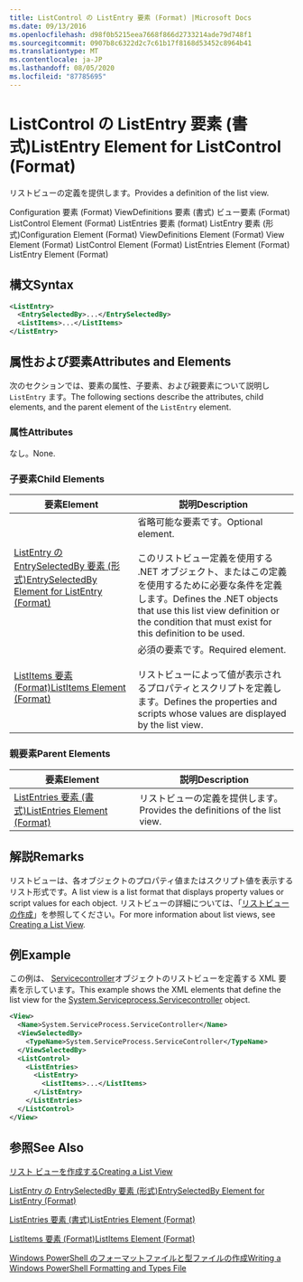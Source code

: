 ```yaml
---
title: ListControl の ListEntry 要素 (Format) |Microsoft Docs
ms.date: 09/13/2016
ms.openlocfilehash: d98f0b5215eea7668f866d2733214ade79d748f1
ms.sourcegitcommit: 0907b8c6322d2c7c61b17f8168d53452c8964b41
ms.translationtype: MT
ms.contentlocale: ja-JP
ms.lasthandoff: 08/05/2020
ms.locfileid: "87785695"
---
```

# <a name="listentry-element-for-listcontrol-format"></a><span data-ttu-id="c8fa5-102">ListControl の ListEntry 要素 (書式)</span><span class="sxs-lookup"><span data-stu-id="c8fa5-102">ListEntry Element for ListControl (Format)</span></span>

<span data-ttu-id="c8fa5-103">リストビューの定義を提供します。</span><span class="sxs-lookup"><span data-stu-id="c8fa5-103">Provides a definition of the list view.</span></span>

<span data-ttu-id="c8fa5-104">Configuration 要素 (Format) ViewDefinitions 要素 (書式) ビュー要素 (Format) ListControl Element (Format) ListEntries 要素 (format) ListEntry 要素 (形式)</span><span class="sxs-lookup"><span data-stu-id="c8fa5-104">Configuration Element (Format) ViewDefinitions Element (Format) View Element (Format) ListControl Element (Format) ListEntries Element (Format) ListEntry Element (Format)</span></span>

## <a name="syntax"></a><span data-ttu-id="c8fa5-105">構文</span><span class="sxs-lookup"><span data-stu-id="c8fa5-105">Syntax</span></span>

```xml
<ListEntry>
  <EntrySelectedBy>...</EntrySelectedBy>
  <ListItems>...</ListItems>
</ListEntry>
```

## <a name="attributes-and-elements"></a><span data-ttu-id="c8fa5-106">属性および要素</span><span class="sxs-lookup"><span data-stu-id="c8fa5-106">Attributes and Elements</span></span>

<span data-ttu-id="c8fa5-107">次のセクションでは、要素の属性、子要素、および親要素について説明し `ListEntry` ます。</span><span class="sxs-lookup"><span data-stu-id="c8fa5-107">The following sections describe the attributes, child elements, and the parent element of the `ListEntry` element.</span></span>

### <a name="attributes"></a><span data-ttu-id="c8fa5-108">属性</span><span class="sxs-lookup"><span data-stu-id="c8fa5-108">Attributes</span></span>

<span data-ttu-id="c8fa5-109">なし。</span><span class="sxs-lookup"><span data-stu-id="c8fa5-109">None.</span></span>

### <a name="child-elements"></a><span data-ttu-id="c8fa5-110">子要素</span><span class="sxs-lookup"><span data-stu-id="c8fa5-110">Child Elements</span></span>

|<span data-ttu-id="c8fa5-111">要素</span><span class="sxs-lookup"><span data-stu-id="c8fa5-111">Element</span></span>|<span data-ttu-id="c8fa5-112">説明</span><span class="sxs-lookup"><span data-stu-id="c8fa5-112">Description</span></span>|
|-------------|-----------------|
|[<span data-ttu-id="c8fa5-113">ListEntry の EntrySelectedBy 要素 (形式)</span><span class="sxs-lookup"><span data-stu-id="c8fa5-113">EntrySelectedBy Element for ListEntry (Format)</span></span>](./entryselectedby-element-for-listentry-for-listcontrol-format.md)|<span data-ttu-id="c8fa5-114">省略可能な要素です。</span><span class="sxs-lookup"><span data-stu-id="c8fa5-114">Optional element.</span></span><br /><br /> <span data-ttu-id="c8fa5-115">このリストビュー定義を使用する .NET オブジェクト、またはこの定義を使用するために必要な条件を定義します。</span><span class="sxs-lookup"><span data-stu-id="c8fa5-115">Defines the .NET objects that use this list view definition or the condition that must exist for this definition to be used.</span></span>|
|[<span data-ttu-id="c8fa5-116">ListItems 要素 (Format)</span><span class="sxs-lookup"><span data-stu-id="c8fa5-116">ListItems Element (Format)</span></span>](./listitems-element-for-listentry-for-listcontrol-format.md)|<span data-ttu-id="c8fa5-117">必須の要素です。</span><span class="sxs-lookup"><span data-stu-id="c8fa5-117">Required element.</span></span><br /><br /> <span data-ttu-id="c8fa5-118">リストビューによって値が表示されるプロパティとスクリプトを定義します。</span><span class="sxs-lookup"><span data-stu-id="c8fa5-118">Defines the properties and scripts whose values are displayed by the list view.</span></span>|

### <a name="parent-elements"></a><span data-ttu-id="c8fa5-119">親要素</span><span class="sxs-lookup"><span data-stu-id="c8fa5-119">Parent Elements</span></span>

|<span data-ttu-id="c8fa5-120">要素</span><span class="sxs-lookup"><span data-stu-id="c8fa5-120">Element</span></span>|<span data-ttu-id="c8fa5-121">説明</span><span class="sxs-lookup"><span data-stu-id="c8fa5-121">Description</span></span>|
|-------------|-----------------|
|[<span data-ttu-id="c8fa5-122">ListEntries 要素 (書式)</span><span class="sxs-lookup"><span data-stu-id="c8fa5-122">ListEntries Element (Format)</span></span>](./listentries-element-for-listcontrol-format.md)|<span data-ttu-id="c8fa5-123">リストビューの定義を提供します。</span><span class="sxs-lookup"><span data-stu-id="c8fa5-123">Provides the definitions of the list view.</span></span>|

## <a name="remarks"></a><span data-ttu-id="c8fa5-124">解説</span><span class="sxs-lookup"><span data-stu-id="c8fa5-124">Remarks</span></span>

<span data-ttu-id="c8fa5-125">リストビューは、各オブジェクトのプロパティ値またはスクリプト値を表示するリスト形式です。</span><span class="sxs-lookup"><span data-stu-id="c8fa5-125">A list view is a list format that displays property values or script values for each object.</span></span> <span data-ttu-id="c8fa5-126">リストビューの詳細については、「[リストビューの作成](./creating-a-list-view.md)」を参照してください。</span><span class="sxs-lookup"><span data-stu-id="c8fa5-126">For more information about list views, see [Creating a List View](./creating-a-list-view.md).</span></span>

## <a name="example"></a><span data-ttu-id="c8fa5-127">例</span><span class="sxs-lookup"><span data-stu-id="c8fa5-127">Example</span></span>

<span data-ttu-id="c8fa5-128">この例は、 [Servicecontroller](/dotnet/api/System.ServiceProcess.ServiceController)オブジェクトのリストビューを定義する XML 要素を示しています。</span><span class="sxs-lookup"><span data-stu-id="c8fa5-128">This example shows the XML elements that define the list view for the [System.Serviceprocess.Servicecontroller](/dotnet/api/System.ServiceProcess.ServiceController) object.</span></span>

```xml
<View>
  <Name>System.ServiceProcess.ServiceController</Name>
  <ViewSelectedBy>
    <TypeName>System.ServiceProcess.ServiceController</TypeName>
  </ViewSelectedBy>
  <ListControl>
    <ListEntries>
      <ListEntry>
        <ListItems>...</ListItems>
      </ListEntry>
    </ListEntries>
  </ListControl>
</View>
```

## <a name="see-also"></a><span data-ttu-id="c8fa5-129">参照</span><span class="sxs-lookup"><span data-stu-id="c8fa5-129">See Also</span></span>

[<span data-ttu-id="c8fa5-130">リスト ビューを作成する</span><span class="sxs-lookup"><span data-stu-id="c8fa5-130">Creating a List View</span></span>](./creating-a-list-view.md)

[<span data-ttu-id="c8fa5-131">ListEntry の EntrySelectedBy 要素 (形式)</span><span class="sxs-lookup"><span data-stu-id="c8fa5-131">EntrySelectedBy Element for ListEntry (Format)</span></span>](./entryselectedby-element-for-listentry-for-listcontrol-format.md)

[<span data-ttu-id="c8fa5-132">ListEntries 要素 (書式)</span><span class="sxs-lookup"><span data-stu-id="c8fa5-132">ListEntries Element (Format)</span></span>](./listentries-element-for-listcontrol-format.md)

[<span data-ttu-id="c8fa5-133">ListItems 要素 (Format)</span><span class="sxs-lookup"><span data-stu-id="c8fa5-133">ListItems Element (Format)</span></span>](./listitems-element-for-listentry-for-listcontrol-format.md)

[<span data-ttu-id="c8fa5-134">Windows PowerShell のフォーマットファイルと型ファイルの作成</span><span class="sxs-lookup"><span data-stu-id="c8fa5-134">Writing a Windows PowerShell Formatting and Types File</span></span>](./writing-a-powershell-formatting-file.md)

